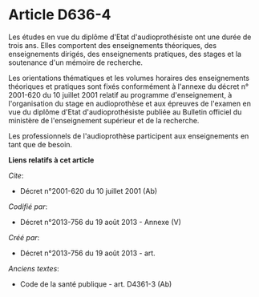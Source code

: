 # Article D636-4

Les études en vue du diplôme d'Etat d'audioprothésiste ont une durée de trois ans. Elles comportent des enseignements
théoriques, des enseignements dirigés, des enseignements pratiques, des stages et la soutenance d'un mémoire de recherche.

Les orientations thématiques et les volumes horaires des enseignements théoriques et pratiques sont fixés conformément à
l'annexe du décret n° 2001-620 du 10 juillet 2001 relatif au programme d'enseignement, à l'organisation du stage en
audioprothèse et aux épreuves de l'examen en vue du diplôme d'Etat d'audioprothésiste publiée au Bulletin officiel du
ministère de l'enseignement supérieur et de la recherche.

Les professionnels de l'audioprothèse participent aux enseignements en tant que de besoin.

**Liens relatifs à cet article**

_Cite_:

  - Décret n°2001-620 du 10 juillet 2001 (Ab)

_Codifié par_:

  - Décret n°2013-756 du 19 août 2013 -  Annexe (V)

_Créé par_:

  - Décret n°2013-756 du 19 août 2013 - art.

_Anciens textes_:

  - Code de la santé publique - art. D4361-3 (Ab)
